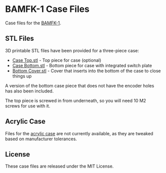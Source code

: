 # BAMFK-1 Case Files

Case files for the [BAMFK-1](https://keeb.io/products/bamfk-1-big-switch-pcb).

## STL Files

3D printable STL files have been provided for a three-piece case:

- [Case Top.stl](3D-print/Case%20Top.stl) - Top piece for case (optional)
- [Case Bottom.stl](3D-print/Case%20Bottom.stl) - Bottom piece for case with integrated switch plate
- [Bottom Cover.stl](3D-print/Bottom%20Cover.stl) - Cover that inserts into the bottom of the case to close things up

A version of the bottom case piece that does not have the encoder holes has also been included.

The top piece is screwed in from underneath, so you will need 10 M2 screws for use with it.

## Acrylic Case

Files for the [acrylic case](https://keeb.io/products/bamfk-1-acrylic-case-for-big-switch) are not currently available, as they are tweaked based on manufacturer tolerances.

## License
These case files are released under the MIT License.
